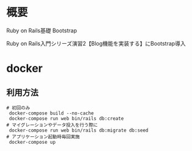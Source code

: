 # 概要
Ruby on Rails基礎 Bootstrap

Ruby on Rails入門シリーズ演習2【Blog機能を実装する】にBootstrap導入


# docker
## 利用方法
```
# 初回のみ
 docker-compose build --no-cache
 docker-compose run web bin/rails db:create 
# マイグレーションやデータ投入を行う際に 
 docker-compose run web bin/rails db:migrate db:seed
# アプリケーション起動時毎回実施
 docker-compose up
```
